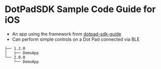 # DotPadSDK Sample Code Guide for iOS
* An app using the framework from [dotpad-sdk-guide](https://github.com/dotincorp/dotpad-sdk-guide)   
* Can perform simple controls on a Dot Pad connected via BLE

```
├── 1.2.0
│   ├── DemoApp
└── 2.0.0
    └── DemoApp
```